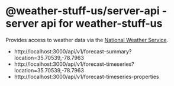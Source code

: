 @weather-stuff-us/server-api - server api for weather-stuff-us
================================================================================

Provides access to weather data via the [National Weather Service][].

- http://localhost:3000/api/v1/forecast-summary?location=35.70539,-78.7963
- http://localhost:3000/api/v1/forecast-timeseries?location=35.70539,-78.7963
- http://localhost:3000/api/v1/forecast-timeseries-properties

[National Weather Service]: https://forecast-v3.weather.gov/documentation
